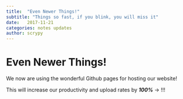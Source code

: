 ```yaml
---
title:  "Even Newer Things!"
subtitle: "Things so fast, if you blink, you will miss it"
date:   2017-11-21
categories: notes updates
author: scrypy
---
```

# Even Newer Things!

We now are using the wonderful Github pages for hosting our website!

This will increase our productivity and upload rates by ***100%*** -> !!!

